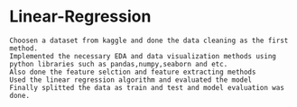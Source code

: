 # Linear-Regression

    Choosen a dataset from kaggle and done the data cleaning as the first method.
    Implemented the necessary EDA and data visualization methods using python libraries such as pandas,numpy,seaborn and etc.
    Also done the feature selction and feature extracting methods
    Used the linear regression algorithm and evaluated the model
    Finally splitted the data as train and test and model evaluation was done.
